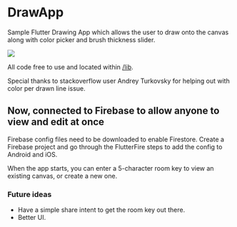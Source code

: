 # DrawApp

Sample Flutter Drawing App which allows the user to draw onto the canvas along with color picker and brush thickness slider.

![](drawapp.gif)

All code free to use and located within [/lib](https://github.com/SnakeyHips/drawapp/tree/master/lib).

Special thanks to stackoverflow user Andrey Turkovsky for helping out with color per drawn line issue. 


## Now, connected to Firebase to allow anyone to view and edit at once
Firebase config files need to be downloaded to enable Firestore. Create a Firebase project and go through the FlutterFire steps to add the config to Android and iOS.

When the app starts, you can enter a 5-character room key to view an existing canvas, or create a new one.

### Future ideas
* Have a simple share intent to get the room key out there.
* Better UI.

